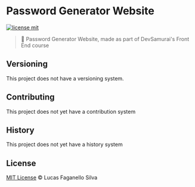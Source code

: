 # Password Generator Website

[![license mit](https://img.shields.io/github/license/Luc4sf/Coursera)](https://github.com/Luc4sf/PasswordGenerator/blob/main/LICENSE.md)

> :rocket: Password Generator Website, made as part of DevSamurai's Front End course

## Versioning

This project does not have a versioning system.

## Contributing

This project does not yet have a contribution system

## History

This project does not yet have a history system

## License
[MIT License](https://github.com/Luc4sf/PasswordGenerator/blob/main/LICENSE.md) © Lucas Faganello Silva
